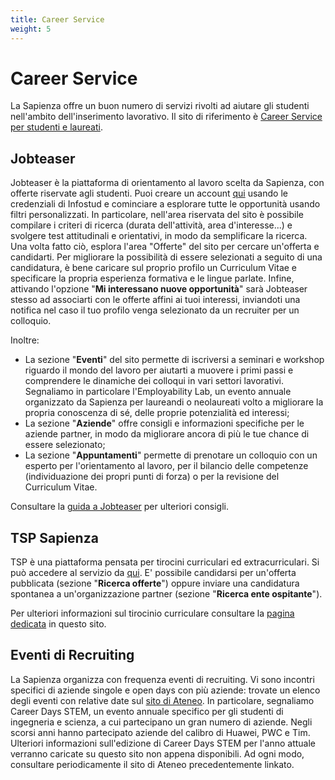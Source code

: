 ```yaml
---
title: Career Service
weight: 5
---
```


# Career Service

La Sapienza offre un buon numero di servizi rivolti ad aiutare gli studenti nell'ambito dell'inserimento lavorativo. Il sito di riferimento è [Career Service per studenti e laureati](https://www.uniroma1.it/it/pagina/career-service-studenti-e-laureati).

## Jobteaser

Jobteaser è la piattaforma di orientamento al lavoro scelta da Sapienza, con offerte riservate agli studenti.
Puoi creare un account [qui](http://uniroma1.jobteaser.com/) usando le credenziali di Infostud e cominciare a esplorare tutte le opportunità usando filtri personalizzati.
In particolare, nell'area riservata del sito è possibile compilare i criteri di ricerca (durata dell'attività, area d'interesse...)
e svolgere test attitudinali e orientativi, in modo da semplificare la ricerca.
Una volta fatto ciò, esplora l'area "Offerte" del sito per cercare un'offerta e candidarti.
Per migliorare la possibilità di essere selezionati a seguito di una candidatura, è bene caricare sul proprio profilo un Curriculum Vitae e specificare la propria esperienza formativa e le lingue parlate.
Infine, attivando l'opzione "**Mi interessano nuove opportunità**" sarà Jobteaser stesso ad associarti con le offerte affini ai tuoi interessi, inviandoti una notifica nel caso il tuo profilo venga selezionato da un recruiter per un colloquio.

Inoltre:
- La sezione "**Eventi**" del sito permette di iscriversi a seminari e workshop riguardo il mondo del lavoro per aiutarti a muovere i primi passi e comprendere le dinamiche dei colloqui in vari settori lavorativi. Segnaliamo in particolare l'Employability Lab, un evento annuale organizzato da Sapienza per laureandi o neolaureati volto a migliorare la propria conoscenza di sé, delle proprie potenzialità ed interessi;
- La sezione "**Aziende**" offre consigli e informazioni specifiche per le aziende partner, in modo da migliorare ancora di più le tue chance di essere selezionato;
- La sezione "**Appuntamenti**" permette di prenotare un colloquio con un esperto per l'orientamento al lavoro, per il bilancio delle competenze (individuazione dei propri punti di forza) o per la revisione del Curriculum Vitae.

Consultare la [guida a Jobteaser](https://www.uniroma1.it/sites/default/files/field_file_allegati/sapienza_guida_studenti.pdf) per ulteriori consigli.

## TSP Sapienza

TSP è una piattaforma pensata per tirocini curriculari ed extracurriculari. Si può accedere al servizio da [qui](https://uniroma1.tsp.esse3.cineca.it/pub/main-page). E' possibile candidarsi per un'offerta pubblicata (sezione "**Ricerca offerte**") oppure inviare una candidatura spontanea a un'organizzazione partner (sezione "**Ricerca ente ospitante**").

Per ulteriori informazioni sul tirocinio curriculare consultare la [pagina dedicata](https://github.com/sapienzastudentsnetwork/sapienzastudentsnetwork.github.io.git) in questo sito.

## Eventi di Recruiting

La Sapienza organizza con frequenza eventi di recruiting. Vi sono incontri specifici di aziende singole e open days con più aziende: trovate un elenco degli eventi con relative date sul [sito di Ateneo](https://www.uniroma1.it/it/pagina/eventi-di-recruiting-e-placement).
In particolare, segnaliamo Career Days STEM, un evento annuale specifico per gli studenti di ingegneria e scienza, a cui partecipano un gran numero di aziende. Negli scorsi anni hanno partecipato aziende del calibro di Huawei, PWC e Tim. Ulteriori informazioni sull'edizione di Career Days STEM per l'anno attuale verranno caricate su questo sito non appena disponibili. Ad ogni modo, consultare periodicamente il sito di Ateneo precedentemente linkato.